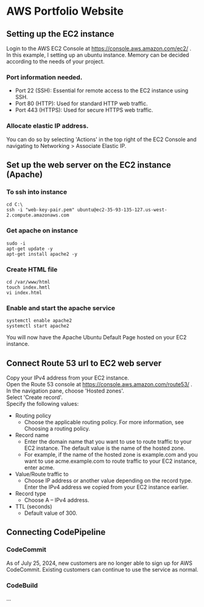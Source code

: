 # AWS Portfolio Website

## Setting up the EC2 instance
Login to the AWS EC2 Console at https://console.aws.amazon.com/ec2/ . \
In this example, I setting up an ubuntu instance. Memory can be decided according to the needs of your project. 
### Port information needed. 
- Port 22 (SSH): Essential for remote access to the EC2 instance using SSH.
- Port 80 (HTTP): Used for standard HTTP web traffic. 
- Port 443 (HTTPS): Used for secure HTTPS web traffic. 
### Allocate elastic IP address. 
You can do so by selecting 'Actions' in the top right of the EC2 Console and navigating to Networking > Associate Elastic IP.
## Set up the web server on the EC2 instance (Apache)
### To ssh into instance
```
cd C:\
ssh -i "web-key-pair.pem" ubuntu@ec2-35-93-135-127.us-west-2.compute.amazonaws.com
```
### Get apache on instance
```
sudo -i
apt-get update -y
apt-get install apache2 -y
```
### Create HTML file
```
cd /var/www/html
touch index.hmtl
vi index.html
```
### Enable and start the apache service
```
systemctl enable apache2
systemctl start apache2
```
You will now have the Apache Ubuntu Default Page hosted on your EC2 instance.
## Connect Route 53 url to EC2 web server
Copy your IPv4 address from your EC2 instance. \
Open the Route 53 console at https://console.aws.amazon.com/route53/ . \
In the navigation pane, choose 'Hosted zones'. \
Select 'Create record'. \
Specify the following values: 
- Routing policy
  - Choose the applicable routing policy. For more information, see Choosing a routing policy.
- Record name
  - Enter the domain name that you want to use to route traffic to your EC2 instance. The default value is the name of the hosted zone.
  - For example, if the name of the hosted zone is example.com and you want to use acme.example.com to route traffic to your EC2 instance, enter acme.
- Value/Route traffic to
  - Choose IP address or another value depending on the record type. Enter the IPv4 address we copied from your EC2 instance earlier.
- Record type
  - Choose A – IPv4 address.
- TTL (seconds)
  - Default value of 300.
## Connecting CodePipeline
### CodeCommit
As of July 25, 2024, new customers are no longer able to sign up for AWS CodeCommit. Existing customers can continue to use the service as normal.
### CodeBuild
...
